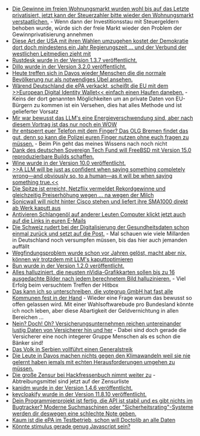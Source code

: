 * [Die Gewinne im freien Wohnungsmarkt wurden wohl bis auf das Letzte privatisiert, jetzt kann der Steuerzahler bitte wieder den Wohnungsmarkt verstaatlichen.](https://blog.fefe.de/?ts=99738dee) - Wenn dann der Investitionsstau mit Steuergeldern behoben wurde, würde sich der freie Markt wieder den Problem der Gewinnprivatisierung annehmen
* [Diese Art der USA mit ihren Wahlen umzugehen kostet der Demokratie dort doch mindestens ein Jahr Regierungszeit ... und der Verbund der westlichen Leitmedien zieht mit](https://blog.fefe.de/?ts=9970019d)
* [Rustdesk wurde in der Version 1.3.7 veröffentlicht.](https://github.com/rustdesk/rustdesk/releases/tag/1.3.7)
* [Dillo wurde in der Version 3.2.0 veröffentlicht.](https://lwn.net/Articles/1005640/)
* [Heute treffen sich in Davos wieder Menschen die die normale Bevölkerung nur als notwendiges Übel ansehen.](https://katika-kuehnreich.com/blog/2025/01/20/beginn-des-wef-der-gegenaktionen-das-interview-mit-tante-cc-auf-radio-rabe/)
* [Wärend Deutschland die ePA verkackt, scheißt die EU mit dem >>European Digital Identity Wallet<< einfach einen Haufen daneben.](https://netzpolitik.org/2025/offener-brief-eu-kommission-soll-schlupfloecher-bei-digitaler-brieftasche-schliessen/) - Keins der dort genannten Möglichkeiten um an private Daten von EU-Bürgern zu kommen ist ein Versehen, dies hat alles Methode und ist gelieferter Vorsatz
* [Mir war bewusst das LLM's eine Energieverschwendung sind, aber nach diesem Vortrag ist das nur noch ein WOW](https://media.ccc.de/v/38c3-resource-consumption-of-ai-degrow-or-die)
* [Ihr entsperrt euer Telefon mit dem Finger? Das OLG Bremen findet das gut, denn so kann die Polizei euren Finger nutzen ohne euch fragen zu müssen.](https://blog.fefe.de/?ts=997107e0) - Beim Pin geht das meines Wissens nach noch nicht
* [Dank des deutschen Sovereign Tech Fund will FreeBSD mit Version 15.0 reproduzierbare Builds schaffen.](https://www.phoronix.com/news/FreeBSD-Zero-Trust-Repro-Builds)
* [Wine wurde in der Version 10.0 veröffentlicht.](https://www.phoronix.com/news/Wine-10.0-Released)
* [>>A LLM will be just as confident when saying something completely wrong—and obviously so, to a human—as it will be when saying something true.<<](https://www.schneier.com/blog/archives/2025/01/ai-mistakes-are-very-different-from-human-mistakes.html)
* [Die Spitze ist erreicht, Netzflix vermeldet Rekordgewinne und gleichzeitig Preiserhöhung wegen ... na wegen der Milch](https://www.golem.de/news/abos-werden-in-ersten-laendern-teurer-neues-netflix-abomodell-startet-in-deutschland-2501-192634.html)
* [Sonicwall will nicht hinter Cisco stehen und liefert ihre SMA1000 direkt ab Werk kaputt aus](https://blog.fefe.de/?ts=996c8830)
* [Antivieren Schlangenöl auf anderer Leuten Computer klickt jetzt auch auf die Links in euren E-Mails](https://blog.fefe.de/?ts=996cfa1e)
* [Die Schweiz rudert bei der Digitalisierung der Gesundheitsdaten schon einmal zurück und setzt auf die Post.](https://blog.fefe.de/?ts=996cf934) - Mal schauen wie viele Millarden in Deutschland noch versumpfen müssen, bis das hier auch jemanden auffällt
* [Wegfindungsproblem wurde schon vor Jahren gelöst, macht aber nix, können wir trotzdem mit LLM's kaputtoptimieren](https://blog.fefe.de/?ts=996cf553)
* [Bun wurde in der Version 1.2.0 veröffentlicht.](https://github.com/oven-sh/bun/releases/tag/bun-v1.2.0)
* [Alles halluziniert, die neusten nVidia-Grafikkarten sollen bis zu 16 ausgedachte Bilder nach jedem berechnetem Bild halluzinieren.](http://www.3dcenter.org/news/nvidia-erteilt-dlss4mfg-auf-frueherer-nvidia-hardware-eine-absage-und-stellt-sich-zukunft-bis-z) - Viel Erfolg beim versuchtem Treffen der Hitbox
* [Das kann ich so unterschreiben, die votegrup GmbH hat fast alle Kommunen fest in der Hand](https://netzpolitik.org/2025/wahlsoftware-alle-wege-fuehren-nach-aachen/) - Wieder eine Frage warum das bewusst so offen gelassen wird. Mit einer Wahlsoftwarebude pro Bundesland könnte ich noch leben, aber diese Abartigkeit der Geldvernichtung in allen Bereichen ...
* [Nein? Doch! Oh? Versicherungsunternehmen reichen untereinander lustig Daten von Versicherer hin und her](https://www.borncity.com/blog/2025/01/22/datenkartell-aufgeflogen-versicherer-teilen-persoenliche-versichertendaten/) - Dabei sind doch gerade die Versicherer eine noch integerer Gruppe Menschen als es schon die Bänker sind!
* [Das Volk in Serbien vollführt einen Generalstreik](https://blog.fefe.de/?ts=996d53d8)
* [Die Leute in Davos machen nichts gegen den Klimawandeln weil sie nie gelernt haben jemals mit echten Herausforderungen umgehen zu müssen.](https://blog.fefe.de/?ts=996dba7c)
* [Die große Zensur bei Hackfressenbuch nimmt weiter zu](https://blog.fefe.de/?ts=996dafbf) - Abtreibungsmittel sind jetzt auf der Zensurliste
* [kanidm wurde in der Version 1.4.6 veröffentlicht.](https://github.com/kanidm/kanidm/releases/tag/v1.4.6)
* [keycloakify wurde in der Version 11.8.10 veröffentlicht.](https://github.com/keycloakify/keycloakify/releases/tag/v11.8.10)
* [Dein Programmierprojekt ist fertig, die API ist stabil und es gibt nichts im Bugtracker? Moderne Suchmaschinen oder "Sicherheitsrating"-Systeme werden dir deswegen eine schlechte Note geben.](http://lucumr.pocoo.org/2025/1/24/build-it-yourself)
* [Kaum ist die ePA im Testbetrieb, schon will Doctolib an alle Daten](https://netzpolitik.org/2025/neue-datenschutzhinweise-doctolib-will-ki-modelle-mit-gesundheitsdaten-trainieren/)
* [Könnte stimulus gerade genug Javascript sein?](https://stimulus.hotwired.dev/)
